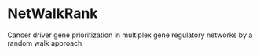 # NetWalkRank
Cancer driver gene prioritization in multiplex gene regulatory networks by a random walk approach
